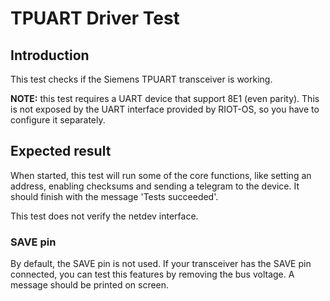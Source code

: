 # TPUART Driver Test

## Introduction
This test checks if the Siemens TPUART transceiver is working.

**NOTE:** this test requires a UART device that support 8E1 (even parity). This is not exposed by the UART interface
provided by RIOT-OS, so you have to configure it separately.

## Expected result
When started, this test will run some of the core functions, like setting an address, enabling checksums and sending a
telegram to the device. It should finish with the message 'Tests succeeded'.

This test does not verify the netdev interface.

### SAVE pin
By default, the SAVE pin is not used. If your transceiver has the SAVE pin connected, you can test this features by
removing the bus voltage. A message should be printed on screen.

